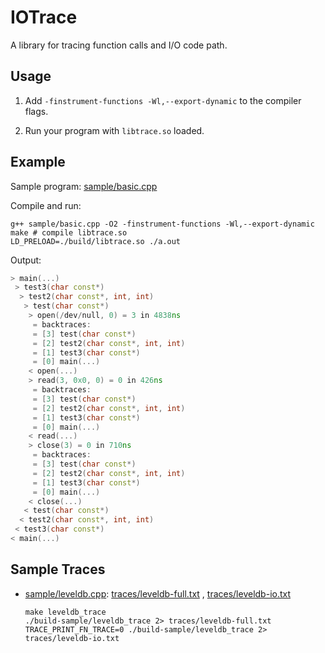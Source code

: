 # IOTrace

A library for tracing function calls and I/O code path.

## Usage

1. Add `-finstrument-functions -Wl,--export-dynamic` to the compiler flags.

2. Run your program with `libtrace.so` loaded.

## Example

Sample program: [sample/basic.cpp](sample/basic.cpp)

Compile and run:

```shell
g++ sample/basic.cpp -O2 -finstrument-functions -Wl,--export-dynamic
make # compile libtrace.so
LD_PRELOAD=./build/libtrace.so ./a.out
```

Output:

```cpp
> main(...)
 > test3(char const*)
  > test2(char const*, int, int)
   > test(char const*)
    > open(/dev/null, 0) = 3 in 4838ns
     = backtraces:
     = [3] test(char const*)
     = [2] test2(char const*, int, int)
     = [1] test3(char const*)
     = [0] main(...)
    < open(...)
    > read(3, 0x0, 0) = 0 in 426ns
     = backtraces:
     = [3] test(char const*)
     = [2] test2(char const*, int, int)
     = [1] test3(char const*)
     = [0] main(...)
    < read(...)
    > close(3) = 0 in 710ns
     = backtraces:
     = [3] test(char const*)
     = [2] test2(char const*, int, int)
     = [1] test3(char const*)
     = [0] main(...)
    < close(...)
   < test(char const*)
  < test2(char const*, int, int)
 < test3(char const*)
< main(...)
```

## Sample Traces

- [sample/leveldb.cpp](sample/leveldb.cpp): [traces/leveldb-full.txt](https://raw.githubusercontent.com/ShawnZhong/FuncTrace/main/traces/leveldb-full.txt)
  , [traces/leveldb-io.txt](https://raw.githubusercontent.com/ShawnZhong/FuncTrace/main/traces/leveldb-io.txt)

  ```
  make leveldb_trace
  ./build-sample/leveldb_trace 2> traces/leveldb-full.txt
  TRACE_PRINT_FN_TRACE=0 ./build-sample/leveldb_trace 2> traces/leveldb-io.txt
  ```


